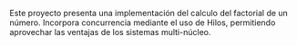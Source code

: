 Este proyecto presenta una implementación del calculo del factorial de un número. Incorpora concurrencia mediante el uso de Hilos, permitiendo aprovechar las ventajas de los sistemas multi-núcleo.
